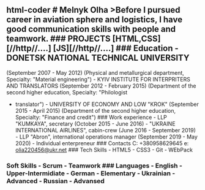 ## html-coder # Melnyk Olha >Before I pursued career in aviation sphere and logistics, I have good communication skills with people and teamwork. ### PROJECTS [HTML,CSS][//http//....] [JS][//http//....] ### Education - DONETSK NATIONAL TECHNICAL UNIVERSITY
(September 2007 - May 2012) (Physical and metallurgical department, Specialty: "Material engineering") - KYIV INSTITUTE FOR INTERPRITERS AND TRANSLATORS (September 2012 - February 2015) (Department of the second higher education, Specialty: "Philologist
- translator") - UNIVERSITY OF ECONOMY AND LOW "KROK" (September 2015 - April 2015) (Department of the second higher education, Specialty: "Finance and credit") ### Work experience - LLP "KUMKAYA", secretary (October 2015 - June 2016) - "UKRAINE INTERNATIONAL
AIRLINES", cabin-crew (June 2016 - September 2019) - LLP "Abron", international operations manager (September 2019 - May 2020) - Individual enterpreneur ### Contacts C: +380958629645 e: olia220456@ukr.net ### Tech Skills - HTML5 - CSS3 - Git - WEbPack
### Soft Skills - Scrum - Teamwork ### Languages - English - Upper-Intermidiate - German - Elementary - Ukrainian - Advanced - Russian - Advansed